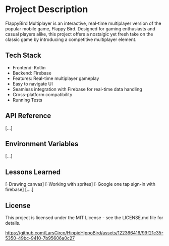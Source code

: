 # Project Description
FlappyBird Multiplayer is an interactive, real-time multiplayer version of the popular mobile game, Flappy Bird. Designed for gaming enthusiasts and casual players alike, this project offers a nostalgic yet fresh take on the classic game by introducing a competitive multiplayer element. 

## Tech Stack
* Frontend: Kotlin
* Backend: Firebase
* Features: Real-time multiplayer gameplay 
* Easy to navigate UI
* Seamless integration with Firebase for real-time data handling
* Cross-platform compatibility
* Running Tests


## API Reference
 [...]


## Environment Variables
 [...]

## Lessons Learned
[-Drawing canvas]
[-Working with sprites]
[-Google one tap sign-in with firebase]
[....]


## License
This project is licensed under the MIT License - see the LICENSE.md file for details.



https://github.com/LarsCirco/HippieHippoBird/assets/122366416/99f21c35-5350-49bc-9410-7b95606a0c27

